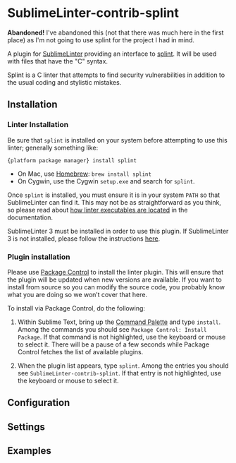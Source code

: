# SublimeLinter-contrib-splint

**Abandoned!** I've abandoned this (not that there was much here in the first place) as I'm not going to use splint for the project I had in mind.

A plugin for [SublimeLinter](http://sublimelinter.readthedocs.org/) providing an
interface to [splint](http://splint.org/). It will be used with files that have
the "C" syntax.

Splint is a C linter that attempts to find security vulnerabilities in addition
to the usual coding and stylistic mistakes.

## Installation

### Linter Installation

Be sure that `splint` is installed on your system before attempting to use this
linter; generally something like:

    {platform package manager} install splint

* On Mac, use [Homebrew](http://brew.sh/): `brew install splint`
* On Cygwin, use the Cygwin `setup.exe` and search for `splint`.

Once `splint` is installed, you must ensure it is in your system `PATH` so that
SublimeLinter can find it. This may not be as straightforward as you think, so
please read about
[how linter executables are located](http://sublimelinter.readthedocs.org/en/latest/usage.html#how-linter-executables-are-located)
in the documentation.

SublimeLinter 3 must be installed in order to use this plugin. If SublimeLinter
3 is not installed, please follow the instructions
[here](http://www.sublimelinter.com/en/latest/installation.html).

### Plugin installation

Please use [Package Control](https://packagecontrol.io/installation) to install
the linter plugin. This will ensure that the plugin will be updated when new
versions are available. If you want to install from source so you can modify the
source code, you probably know what you are doing so we won’t cover that here.

To install via Package Control, do the following:

1. Within Sublime Text, bring up the
[Command Palette](http://docs.sublimetext.info/en/sublime-text-3/extensibility/command_palette.html)
and type `install`. Among the commands you should see `Package Control: Install
Package`. If that command is not highlighted, use the keyboard or mouse to
select it. There will be a pause of a few seconds while Package Control fetches
the list of available plugins.

1. When the plugin list appears, type `splint`. Among the entries you should see
`SublimeLinter-contrib-splint`. If that entry is not highlighted, use the
keyboard or mouse to select it.

## Configuration

## Settings

## Examples
